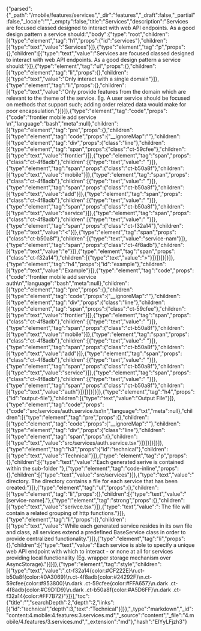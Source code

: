 {"parsed":{"_path":"/mobile/features/services","_dir":"features","_draft":false,"_partial":false,"_locale":"","_empty":false,"title":"Services","description":"Services are focused classed designed to interact with web API endpoints. As a good design pattern a service should:","body":{"type":"root","children":[{"type":"element","tag":"h1","props":{"id":"services"},"children":[{"type":"text","value":"Services"}]},{"type":"element","tag":"p","props":{},"children":[{"type":"text","value":"Services are focused classed designed to interact with web API endpoints. As a good design pattern a service should:"}]},{"type":"element","tag":"ul","props":{},"children":[{"type":"element","tag":"li","props":{},"children":[{"type":"text","value":"Only interact with a single domain"}]},{"type":"element","tag":"li","props":{},"children":[{"type":"text","value":"Only provide features from the domain which are relevant to the theme of the service. Eg. A user service should be focused on methods that support such; adding order related data would make for poor encapsulation."}]}]},{"type":"element","tag":"code","props":{"code":"frontier mobile add service <service-name>\n","language":"bash","meta":null},"children":[{"type":"element","tag":"pre","props":{},"children":[{"type":"element","tag":"code","props":{"__ignoreMap":""},"children":[{"type":"element","tag":"div","props":{"class":"line"},"children":[{"type":"element","tag":"span","props":{"class":"ct-59cfee"},"children":[{"type":"text","value":"frontier"}]},{"type":"element","tag":"span","props":{"class":"ct-4f8adb"},"children":[{"type":"text","value":" "}]},{"type":"element","tag":"span","props":{"class":"ct-b50a8f"},"children":[{"type":"text","value":"mobile"}]},{"type":"element","tag":"span","props":{"class":"ct-4f8adb"},"children":[{"type":"text","value":" "}]},{"type":"element","tag":"span","props":{"class":"ct-b50a8f"},"children":[{"type":"text","value":"add"}]},{"type":"element","tag":"span","props":{"class":"ct-4f8adb"},"children":[{"type":"text","value":" "}]},{"type":"element","tag":"span","props":{"class":"ct-b50a8f"},"children":[{"type":"text","value":"service"}]},{"type":"element","tag":"span","props":{"class":"ct-4f8adb"},"children":[{"type":"text","value":" "}]},{"type":"element","tag":"span","props":{"class":"ct-f32a14"},"children":[{"type":"text","value":"<"}]},{"type":"element","tag":"span","props":{"class":"ct-b50a8f"},"children":[{"type":"text","value":"service-nam"}]},{"type":"element","tag":"span","props":{"class":"ct-4f8adb"},"children":[{"type":"text","value":"e"}]},{"type":"element","tag":"span","props":{"class":"ct-f32a14"},"children":[{"type":"text","value":">"}]}]}]}]}]},{"type":"element","tag":"h4","props":{"id":"example"},"children":[{"type":"text","value":"Example"}]},{"type":"element","tag":"code","props":{"code":"frontier mobile add service auth\n","language":"bash","meta":null},"children":[{"type":"element","tag":"pre","props":{},"children":[{"type":"element","tag":"code","props":{"__ignoreMap":""},"children":[{"type":"element","tag":"div","props":{"class":"line"},"children":[{"type":"element","tag":"span","props":{"class":"ct-59cfee"},"children":[{"type":"text","value":"frontier"}]},{"type":"element","tag":"span","props":{"class":"ct-4f8adb"},"children":[{"type":"text","value":" "}]},{"type":"element","tag":"span","props":{"class":"ct-b50a8f"},"children":[{"type":"text","value":"mobile"}]},{"type":"element","tag":"span","props":{"class":"ct-4f8adb"},"children":[{"type":"text","value":" "}]},{"type":"element","tag":"span","props":{"class":"ct-b50a8f"},"children":[{"type":"text","value":"add"}]},{"type":"element","tag":"span","props":{"class":"ct-4f8adb"},"children":[{"type":"text","value":" "}]},{"type":"element","tag":"span","props":{"class":"ct-b50a8f"},"children":[{"type":"text","value":"service"}]},{"type":"element","tag":"span","props":{"class":"ct-4f8adb"},"children":[{"type":"text","value":" "}]},{"type":"element","tag":"span","props":{"class":"ct-b50a8f"},"children":[{"type":"text","value":"auth"}]}]}]}]}]},{"type":"element","tag":"h4","props":{"id":"output-file"},"children":[{"type":"text","value":"Output File"}]},{"type":"element","tag":"code","props":{"code":"src/services/auth.service.tsx\n","language":"txt","meta":null},"children":[{"type":"element","tag":"pre","props":{},"children":[{"type":"element","tag":"code","props":{"__ignoreMap":""},"children":[{"type":"element","tag":"div","props":{"class":"line"},"children":[{"type":"element","tag":"span","props":{},"children":[{"type":"text","value":"src/services/auth.service.tsx"}]}]}]}]}]},{"type":"element","tag":"h3","props":{"id":"technical"},"children":[{"type":"text","value":"Technical"}]},{"type":"element","tag":"p","props":{},"children":[{"type":"text","value":"Each generated serive is contained within the sub-folder "},{"type":"element","tag":"code-inline","props":{},"children":[{"type":"text","value":"src/services"}]},{"type":"text","value":" directory. The directory contains a file for each service that has been created:"}]},{"type":"element","tag":"ul","props":{},"children":[{"type":"element","tag":"li","props":{},"children":[{"type":"text","value":"[service-name]."},{"type":"element","tag":"strong","props":{},"children":[{"type":"text","value":"serivce.tsx"}]},{"type":"text","value":": The file will contain a related grouping of http functions."}]},{"type":"element","tag":"li","props":{},"children":[{"type":"text","value":"While each generated service resides in its own file and class, all services extend a predefined BaseService class in order to provide centralized functionality."}]},{"type":"element","tag":"li","props":{},"children":[{"type":"text","value":"Each service is able to specify a unique web API endpoint with which to interact - or none at all for services providing local functionality (Eg. wrapper storage mechanism over AsyncStorage)."}]}]},{"type":"element","tag":"style","children":[{"type":"text","value":".ct-f32a14{color:#CF222E}\n.ct-b50a8f{color:#0A3069}\n.ct-4f8adb{color:#24292F}\n.ct-59cfee{color:#953800}\n.dark .ct-59cfee{color:#FFA657}\n.dark .ct-4f8adb{color:#C9D1D9}\n.dark .ct-b50a8f{color:#A5D6FF}\n.dark .ct-f32a14{color:#FF7B72}"}]}],"toc":{"title":"","searchDepth":2,"depth":2,"links":[{"id":"technical","depth":3,"text":"Technical"}]}},"_type":"markdown","_id":"content:4.mobile:4.features:3.services.md","_source":"content","_file":"4.mobile/4.features/3.services.md","_extension":"md"},"hash":"ElYyLFjzh3"}